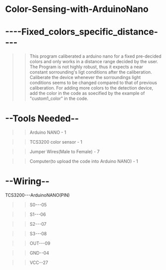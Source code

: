 # Color-Sensing-with-ArduinoNano

# ----Fixed_colors_specific_distance---- #

>>This program caliberated a arduino nano for a fixed pre-decided colors and only works in a distance range decided by the user. The Program is not highly robust, thus it expects a near constant sorrounding's ligt conditions after the caliberation.
>>Caliberate the device whenever the sorroundings light conditions seems to be changed compared to that of previous caliberation.
>>For adding more colors to the detection device, add the color in the code as soecified by the example of "custom1_color" in the code.

# --Tools Needed-- #

>>Arduino NANO - 1 

>>TCS3200 color sensor - 1

>>Jumper Wires(Male to Female) - 7

>>Computer(to upload the code into Arduino NANO) - 1


# --Wiring-- #

TCS3200---ArduinoNANO(PIN)

>>S0---05

>>S1---06

>>S2---07

>>S3---08

>>OUT---09

>>GND--04

>>VCC--27
